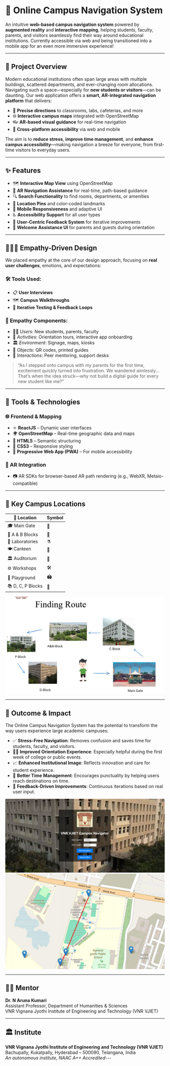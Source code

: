# 🧭 Online Campus Navigation System

An intuitive **web-based campus navigation system** powered by **augmented reality** and **interactive mapping**, helping students, faculty, parents, and visitors seamlessly find their way around educational institutions. Currently accessible via web and being transitioned into a mobile app for an even more immersive experience!

---

## 🚀 Project Overview

Modern educational institutions often span large areas with multiple buildings, scattered departments, and ever-changing room allocations. Navigating such a space—especially for **new students or visitors**—can be daunting. Our web application offers a **smart, AR-integrated navigation platform** that delivers:

- 📍 **Precise directions** to classrooms, labs, cafeterias, and more
- 🌐 **Interactive campus maps** integrated with OpenStreetMap
- 👓 **AR-based visual guidance** for real-time navigation
- 📲 **Cross-platform accessibility** via web and mobile

The aim is to **reduce stress**, **improve time management**, and **enhance campus accessibility**—making navigation a breeze for everyone, from first-time visitors to everyday users.

---

## ✨ Features

- 🗺️ **Interactive Map View** using OpenStreetMap  
- 🧭 **AR Navigation Assistance** for real-time, path-based guidance  
- 🔍 **Search Functionality** to find rooms, departments, or amenities  
- 📍 **Location Pins** and color-coded landmarks  
- 📲 **Mobile Responsiveness** and adaptive UI  
- ♿ **Accessibility Support** for all user types  
- 🧠 **User-Centric Feedback System** for iterative improvements  
- 👋 **Welcome Assistance UI** for parents and guests during orientation

---

## 🧑‍🤝‍🧑 Empathy-Driven Design

We placed empathy at the core of our design approach, focusing on **real user challenges**, emotions, and expectations:

### 🛠️ Tools Used:
- 📋 **User Interviews**
- 🗺️ **Campus Walkthroughs**
- 🔁 **Iterative Testing & Feedback Loops**

### 🧩 Empathy Components:
- 🧍‍♂️ *Users*: New students, parents, faculty  
- 📍 *Activities*: Orientation tours, interactive app onboarding  
- 🏛️ *Environment*: Signage, maps, kiosks  
- 🧾 *Objects*: QR codes, printed guides  
- 🤝 *Interactions*: Peer mentoring, support desks  

> “As I stepped onto campus with my parents for the first time, excitement quickly turned into frustration. We wandered aimlessly… That’s when the idea struck—why not build a digital guide for every new student like me?”

---

## 🧰 Tools & Technologies

### 🌐 **Frontend & Mapping**
- ⚛️ **ReactJS** – Dynamic user interfaces  
- 🌍 **OpenStreetMap** – Real-time geographic data and maps  
- 🧩 **HTML5** – Semantic structuring  
- 🎨 **CSS3** – Responsive styling  
- 📱 **Progressive Web App (PWA)** – For mobile accessibility

### 🧠 AR Integration
- 📷 AR SDKs for browser-based AR path rendering (e.g., WebXR, Metaio-compatible)

---

## 🏫 Key Campus Locations

| 🏢 Location         | Symbol |
|---------------------|--------|
| 🎓 Main Gate        | 🚪     |
| 🧱 A & B Blocks     | 🏢     |
| 🧪 Laboratories     | ⚗️     |
| 🍽️ Canteen          | 🍴     |
| 🏛️ Auditorium       | 🎤     |
| ⚙️ Workshops         | 🛠️     |
| 🏃 Playground       | 🏟️     |
| 📚 D, C, P Blocks   | 📘     |

![image](https://github.com/kokkondaSathwik/Campus-Navigation-System/blob/main/1.jpg?raw=true)

---
## 🎯 Outcome & Impact

The Online Campus Navigation System has the potential to transform the way users experience large academic campuses:

- ✅ **Stress-Free Navigation**: Removes confusion and saves time for students, faculty, and visitors.
- 🚶‍♂️ **Improved Orientation Experience**: Especially helpful during the first week of college or public events.
- 📈 **Enhanced Institutional Image**: Reflects innovation and care for student experience.
- 🧠 **Better Time Management**: Encourages punctuality by helping users reach destinations on time.
- 💬 **Feedback-Driven Improvements**: Continuous iterations based on real user input.

![image](https://github.com/kokkondaSathwik/Campus-Navigation-System/blob/main/2.jpg?raw=true)
![image](https://github.com/kokkondaSathwik/Campus-Navigation-System/blob/main/3.jpg?raw=true)

---

## 👨‍🏫 Mentor

**Dr. N Aruna Kumari**  
Assistant Professor, Department of Humanities & Sciences  
VNR Vignana Jyothi Institute of Engineering and Technology (VNR VJIET)

---

## 🏛️ Institute

**VNR Vignana Jyothi Institute of Engineering and Technology (VNR VJIET)**  
Bachupally, Kukatpally, Hyderabad – 500090, Telangana, India  
*An autonomous institute, NAAC A++ Accredited*---

